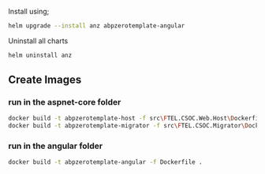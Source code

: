 ﻿Install using;

```bash
helm upgrade --install anz abpzerotemplate-angular
```

Uninstall all charts

```bash
helm uninstall anz
```

## Create Images

### run in the aspnet-core folder
```bash
docker build -t abpzerotemplate-host -f src\FTEL.CSOC.Web.Host\Dockerfile .
docker build -t abpzerotemplate-migrator -f src\FTEL.CSOC.Migrator\Dockerfile .
```

### run in the angular folder
```bash
docker build -t abpzerotemplate-angular -f Dockerfile . 
```
